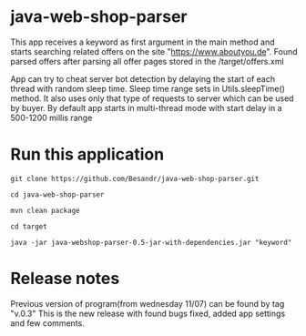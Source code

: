 # java-web-shop-parser

This app receives a keyword as first argument in the main method
and starts searching related offers on the site "https://www.aboutyou.de".
Found parsed offers after parsing all offer pages stored in the /target/offers.xml

App can try to cheat server bot detection by delaying the start of each thread with
random sleep time. Sleep time range sets in Utils.sleepTime() method. It also uses
only that type of requests to server which can be used by buyer.
By default app starts in multi-thread mode with start delay in a 500-1200 millis range

# Run this application
    git clone https://github.com/Besandr/java-web-shop-parser.git
  
    cd java-web-shop-parser

    mvn clean package

    cd target

    java -jar java-webshop-parser-0.5-jar-with-dependencies.jar "keyword"
    
# Release notes

Previous version of program(from wednesday 11/07) can be found by tag "v.0.3"
This is the new release with found bugs fixed, added app settings and few comments.
 